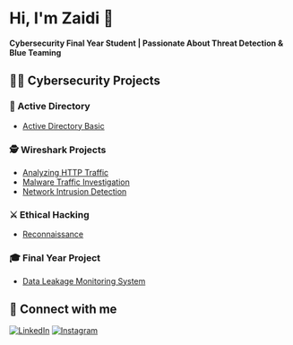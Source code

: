 # Hi, I'm Zaidi 👋  
**Cybersecurity Final Year Student | Passionate About Threat Detection & Blue Teaming**


## 👨‍💻 Cybersecurity Projects

### 🧱 Active Directory
- [Active Directory Basic](https://github.com/Zhydee/Active_Directory_Basic)

### 🕵️ Wireshark Projects
- [Analyzing HTTP Traffic](https://github.com/Zhydee/Analyzing-HTTP-Traffic-with-Wireshark)
- [Malware Traffic Investigation](https://github.com/Zhydee/Detecting-and-Investigating-Malware-Traffic)
- [Network Intrusion Detection](https://github.com/Zhydee/Wireshark-for-Network-Intrusion-detection)

### ⚔️ Ethical Hacking
- [Reconnaissance](https://github.com/Zhydee/ethical-hacking-recon)


### 🎓 Final Year Project
- [Data Leakage Monitoring System](https://github.com/Zhydee/data-leakage-monitoring-system)





## 🤝 Connect with me

[![LinkedIn](https://img.shields.io/badge/LinkedIn-Zaidi%20Fahmi-blue?style=flat-square&logo=linkedin)](https://www.linkedin.com/in/zaidi-fahmi/)
[![Instagram](https://img.shields.io/badge/Instagram-zaidi__fahmi-purple?style=flat-square&logo=instagram)](https://www.instagram.com/zaidi_fahmi/)



[instagram]: https://www.instagram.com/zaidi_fahmi/
[linkedin]: https://www.linkedin.com/in/zaidi-fahmi/

